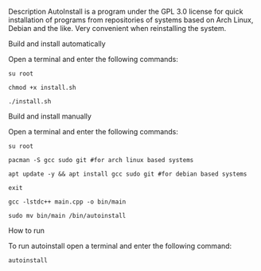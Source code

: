Description
AutoInstall is a program under the GPL 3.0 license for quick installation of programs from repositories of systems based on Arch Linux, Debian and the like. Very convenient when reinstalling the system.

Build and install automatically

Open a terminal and enter the following commands:

`su root`

`chmod +x install.sh`

`./install.sh`


Build and install manually

Open a terminal and enter the following commands:

`su root`

`pacman -S gcc sudo git #for arch linux based systems`

`apt update -y && apt install gcc sudo git #for debian based systems`

`exit`

`gcc -lstdc++ main.cpp -o bin/main`

`sudo mv bin/main /bin/autoinstall`


How to run

To run autoinstall open a terminal and enter the following command:

`autoinstall`
